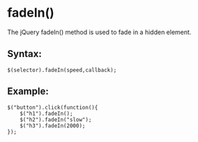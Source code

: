 # fadeIn()

The jQuery fadeIn() method is used to fade in a hidden element.
## Syntax:
```
$(selector).fadeIn(speed,callback);
```
## Example:
```
$("button").click(function(){
    $("h1").fadeIn();
    $("h2").fadeIn("slow");
    $("h3").fadeIn(2000);
});
```
